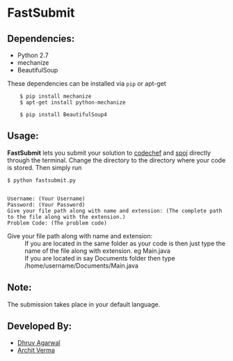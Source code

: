 FastSubmit
================================
Dependencies:
-------------
*  Python 2.7
*  mechanize
*  BeautifulSoup

These dependencies can be installed via `pip` or apt-get

        $ pip install mechanize
        $ apt-get install python-mechanize
        
        $ pip install BeautifulSoup4
        
Usage:
----------

**FastSubmit** lets you submit your solution to [codechef](http://www.codechef.com/) and [spoj](http://www.spoj.com/) directly through the terminal. Change the directory to the directory where your code is stored. Then simply run

    $ python fastsubmit.py


    Username: (Your Username)
    Password: (Your Password)
    Give your file path along with name and extension: (The complete path to the file along with the extension.)
    Problem Code: (The problem code)
    
<dl>
  <dt>Give your file path along with name and extension:</dt>
  <dd>If you are located in the same folder as your code is then just type the name of the file along with extension. eg Main.java</dd>
  <dd>If you are located in say Documents folder then type /home/username/Documents/Main.java</dt>
</dl>

Note:
------
The submission takes place in your default language.

Developed By:
--------------
*  [Dhruv Agarwal](https://github.com/dhruvagarwal)
*  [Archit Verma](https://github.com/architv)
